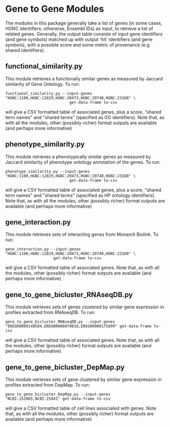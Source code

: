 # Gene to Gene Modules

The modules in this package generally take a list of genes (in some cases,  HGNC identifiers; otherwise, Ensembl IDs)
as input, to retrieve a list of related genes. Generally, the output table consists of input gene identifiers
(and gene symbols) matched up with output 'hit' identifiers (and gene symbols),  with a possible score and some 
metric of provenance (e.g. shared identifiers).

## functional_similarity.py

This module retrieves a functionally similar genes as measured by Jaccard similarity of Gene Ontology. To run:

``` 
functional_similarity.py --input-genes "HGNC:1100,HGNC:12829,HGNC:20473,HGNC:20748,HGNC:23168" \
                            get-data-frame to-csv
```

will give a CSV formatted table of associated genes, plus a score, "shared term names" and 
"shared terms" (specified as GO identifiers). Note that, as with all the modules,
other (possibly richer) format outputs are available (and perhaps more informative)

## phenotype_similarity.py

This module retrieves a phenotypically similar genes  as measured by Jaccard similarity of phenotype ontology 
annotation of the genes. To run:

``` 
phenotype_similarity.py --input-genes "HGNC:1100,HGNC:12829,HGNC:20473,HGNC:20748,HGNC:23168" \
                            get-data-frame to-csv
```

will give a CSV formatted table of associated genes, plus a score, "shared term names" and 
"shared terms" (specified as HP ontology identifiers). Note that, as with all the modules,
other (possibly richer) format outputs are available (and perhaps more informative)

## gene_interaction.py

This module retrieves sets of interacting genes from Monarch Biolink. To run:

``` 
gene_interaction.py --input-genes "HGNC:1100,HGNC:12829,HGNC:20473,HGNC:20748,HGNC:23168" \
                     get-data-frame to-csv
```

will give a CSV formatted table of associated genes. Note that, as with all the modules,
other (possibly richer) format outputs are available (and perhaps more informative)

## gene_to_gene_bicluster_RNAseqDB.py

This module retrieves sets of genes clustered by similar gene expression in profiles extracted from RNAseqDB. To run:

``` 
gene_to_gene_bicluster_RNAseqDB.py --input-genes "ENSG00000148584,ENSG00000070018,ENSG00000175899" get-data-frame to-csv
```

will give a CSV formatted table of associated genes. Note that, as with all the modules,
other (possibly richer) format outputs are available (and perhaps more informative)

## gene_to_gene_bicluster_DepMap.py

This module retrieves sets of gene clustered by similar gene expression in profiles extracted from DepMap. To run:

``` 
gene_to_gene_bicluster_DepMap.py --input-genes "NCBI:152065,NCBI:25841" get-data-frame to-csv
```

will give a CSV formatted table of cell lines associated with genes. Note that, as with all the modules,
other (possibly richer) format outputs are available (and perhaps more informative)



